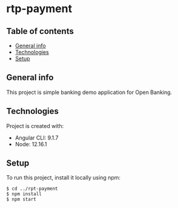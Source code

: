 # rtp-payment
## Table of contents
* [General info](#general-info)
* [Technologies](#technologies)
* [Setup](#setup)

## General info
This project is simple banking demo application for Open Banking.
	
## Technologies
Project is created with:
* Angular CLI: 9.1.7
* Node: 12.16.1
	
## Setup
To run this project, install it locally using npm:

```
$ cd ../rpt-payment
$ npm install
$ npm start
```
